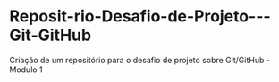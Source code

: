 # Reposit-rio-Desafio-de-Projeto---Git-GitHub
Criação de um repositório para o desafio de projeto sobre Git/GitHub - Modulo 1 
